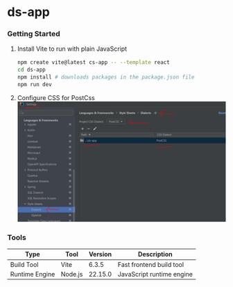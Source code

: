 # ds-app


### Getting Started
1. Install Vite to run with plain JavaScript
    ```bash
    npm create vite@latest cs-app -- --template react
    cd ds-app
    npm install # downloads packages in the package.json file
    npm run dev
    ```

2. Configure CSS for PostCss
   <img src="images/postcss.png">

 
### Tools
| Type           | Tool     | Version   | Description                  |
|----------------|----------|-----------|------------------------------|
| Build Tool     | Vite     | 6.3.5     | Fast frontend build tool     |
| Runtime Engine | Node.js  | 22.15.0   | JavaScript runtime engine    |